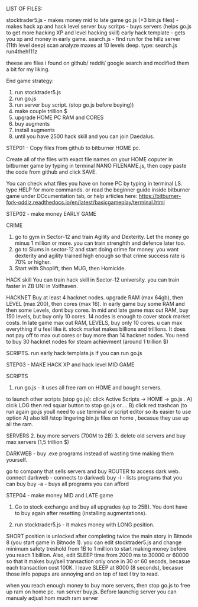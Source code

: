   LIST OF FILES:

stocktrader5.js  - makes money mid to late game
go.js (+3 bin.js files) - makes hack xp and hack level
server buy scritps - buys servers (helps go.js to get more hacking XP and level hacking skill)
early hack template - gets you xp and money in early game.
search.js - find run for the hillz server (11th level deep) scan analyze maxes at 10 levels deep. type: search.js run4theh111z

theese are files i found on github/ reddit/ google search and modified them a bit for my liking.


  End game strategy: 
1. run stocktrader5.js
2. run go.js
3. run server buy script. (stop go.js before buying))
4. make couple trillion $
5. upgrade HOME PC RAM and CORES
6. buy augments
7. install augments
8. until you have 2500 hack skill and you can join Daedalus.
   

  STEP01 - Copy files from github to bitburner HOME pc.

Create all of the files with exact file names on your HOME coputer in bitburner game by typing in terminal NANO FILENAME.js, then copy paste the code from github and click SAVE.

You can check what files you have on home PC by typing in terminal LS. type HELP for more commands. or read the beginner guide inside bitburner game under DOcumentation tab,
or help articles here: https://bitburner-fork-oddiz.readthedocs.io/en/latest/basicgameplay/terminal.html


  STEP02 - make money EARLY GAME
  
CRIME
1. go to gym in Sector-12 and train Agility and Dexterity. Let the money go minus 1 million or more. you can train strenghth and defence later too.
2. go to Slums in sector-12 and start doing crime for money. you want dexterity and agility trained high enough so that crime success rate is 70% or higher.
3. Start with Shoplift, then MUG, then Homicide.

HACK skill
You can train hack skill in Sector-12 university. you can train faster in ZB UNI in Volfhaven.

HACKNET
Buy at least 4 hacknet nodes.
upgrade RAM (max 64gb), then LEVEL (max 200), then cores (max 16).
In early game buy some RAM and then some Levels, dont buy cores.
In mid and late game max out RAM, buy 150 levels, but buy only 10 cores. 14 nodes is enough to cover stock market costs.
In late game max out RAM, LEVELS, buy only 10 cores. u can max everything if u feel like it. stock market makes billions and trillions.
It does not pay off to max out cores or buy more than 14 hacknet nodes. 
You need to buy 30 hacknet nodes for steam achievment (around 1 trillion $)

SCRIPTS.
run early hack template.js
if you can run go.js

  STEP03 - MAKE HACK XP and hack level MID GAME

SCRIPTS
1. run go.js - it uses all free ram on HOME and bought servers. 


to launch other scripts (stop go.js):
click Active Scripts -> HOME -> go.js . 
A) clcik LOG then red squar button to stop go.js  or....
B) click red trashcan (to run again go.js youll need to use terminal or script editor so its easier to use option A)
also kill /stop lingering bin.js files on home , becasue they use up all the ram.

SERVERS
2. buy more servers (700M to 2B)
3. delete old servers and buy max servers (1,5 trillion $)

DARKWEB - buy .exe programs instead of wasting time making them yourself.

go to company that sells servers and buy ROUTER to access dark web.
connect darkweb - connects to darkweb
buy -l - lists programs that you can buy
buy -a - buys all programs you can afford

  STEP04 - make money MID and LATE game
1. Go to stock exchange and buy all upgrades (up to 25B). You dont have to buy again after resetting (installing augmentations).

2. run stocktrader5.js - it makes money with LONG position.

SHORT position is unlocked after completing twice the main story in Bitnode 8 (you start game in Bitnode 1).
you can edit stocktrader5.js and change minimum safety treshold from 1B to 1 million to start making money before you reach 1 billion.
Also, edit SLEEP time from 2000 ms to 30000 or 60000 so that it makes buy/sell transaction only once in 30 or 60 secods, becasue each transaction cost 100K.
I leave  SLEEP at 8000 (8 seconds), becasue those info popups are annoying and on top of text I try to read.




 
when you reach enough money to buy more servers, then stop go.js to free up ram on home pc. run server buy.js. Before launchig server you can manualy adjust hom much ram server
